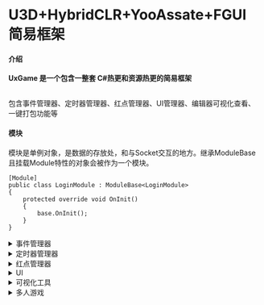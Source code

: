 # U3D+HybridCLR+YooAssate+FGUI 简易框架

#### 介绍
**UxGame 是一个包含一整套 C#热更和资源热更的简易框架** 
##
包含事件管理器、定时器管理器、红点管理器、UI管理器、编辑器可视化查看、一键打包功能等
#### 模块
模块是单例对象，是数据的存放处，和与Socket交互的地方。继承ModuleBase且挂载Module特性的对象会被作为一个模块。

```
[Module]
public class LoginModule : ModuleBase<LoginModule>
{
    protected override void OnInit()
    {
        base.OnInit();
    }
}
```


<details> <summary>事件管理器</summary>
事件驱动，常见的观察者模式核心部分。可通过注册监听消息，来实现模块间的解耦和数据更改。
消息的监听和派发并不是同步的，管理器内部有参数可以调整，一帧最多派发多少的消息

```
[Module]
public class LoginModule : ModuleBase<LoginModule>
{
    protected override void OnInit()
    {
        base.OnInit();
        long key = EventMgr.Ins.On(EventType.Test, this, Test);//监听Test消息类型的消息
        EventMgr.Ins.RemoveByKey(key);//取消此Key的监听事件
        EventMgr.Ins.Off(EventType.Test, this, Test);//取消监听Test消息类型的消息
        EventMgr.Ins.OffAll(this);//取消所有此this上的所有监听事件
        EventMgr.Ins.Send(EventType.Test);//派发消息

        //如果要监听带参数的，也可以使用泛型监听
        EventMgr.Ins.On<string>(EventType.Test,this, TestStr);//监听带参数的消息
        EventMgr.Ins.Send(EventType.Test, "test");//带参数的消息派发
    }
    //在模块和UI中，可使用特性快速监听事件，但是此方式注册的事件将无法销毁，是长存的。
    //除非你调用了EventMgr.Ins.OffAll(this)
    [Evt(EventType.Test)]
    void Test()
    {
    }
    //带参数的也可以使用特性快速监听，不需要指定类型，但是派发消息时，需要跟参数类型对应
    [Evt(EventType.Test)]
    void TestStr(string str)
    {
    }
}

```
</details>

<details> <summary>定时器管理器</summary>
定时器，可按照注册的频率和触发次数完成回调的管理器
定时器有4种，时间、帧数、时间戳、Corn表达式

```
//每5秒执行Test方法，执行1次
long Key = TimeMgr.Ins.DoTimer(5, 1,this, Test);
//每5秒执行Test方法，执行10次，执行完毕后触发TestComplete回调
TimeMgr.Ins.DoTimer(5, 10,this, Test,TestComplete);

//每5帧执行Test方法，执行1次
TimeMgr.Ins.DoFrame(5, 1,this, Test);
//每5帧执行Test方法，执行10次，执行完毕后触发TestComplete回调
TimeMgr.Ins.DoFrame(5, 10, this,Test,TestComplete);
//达到时间戳后触发
TimeMgr.Ins.DoTimeStamp(DateTime.Now, this, Test);
//基于Cron表达式，监听触发事件
TimeMgr.Ins.DoCron("0 0/2 * * * ?", this, Test);

//可以通过注册时返回的Key取消注册
TimeMgr.Ins.RemoveKey(Key);

//指定取消Test方法的定时器
TimeMgr.Ins.RemoveTimer(Test);
TimeMgr.Ins.RemoveFrame(Test);
TimeMgr.Ins.RemoveTimeStamp(Test);
TimeMgr.Ins.RemoveCron(Test);

//取消注册在次对象上的所有定时器
TimeMgr.Ins.RemoveAll(this);


```
</details>

<details> <summary>红点管理器</summary>
红点系统，此红点系统以树形结构，以事件驱动检测，子红点检查True时，将不会检测其他子红点

```
//继承TagGroup的可以作为红点的上级树
[Tag]
public class TagTest : TagGroup
{
    protected override void OnInitChildren()
    {
        AddChild<TagTsetChild>();//添加单例子红点
        AddChild<TagTsetChildDym>(1,null);//添加动态子红点
    }
}
[Tag]
public class TagTsetChild : TagBase
{
    protected override IList<int> EvtTypes()
    {
        //监听重新检查的事件，当有此消息派发时，红点会重新检测
        return new List<int>(){(int)EventType.Test};
    }
    protected override bool OnCheck()
    {
        //业务逻辑处理是否红点
        return true;
    }
}
//实现Tag特性后，此红点为单例红点，可通过TagMgr.Ins.GetTag获取红点对象
var tag = TagMgr.Ins.GetTag<TagTest>();
//绑定显示对象和红点，当红点变化时，对象会自动显示或隐藏
TagMgr.Ins.On(tag,GObject);

//有时候我们的红点不并确认，可能需要读表或是其他时候才知道需要注册红点，此时可以注册动态红点，动态红点不需要实现Tag特性，但是获取此红点的时候，需要先拿到父红点，以此类推下来

//实现Tag特性后，此红点为单例红点，可通过TagMgr.Ins.GetTag获取红点对象
var tag = TagMgr.Ins.GetTag<TagTest>();
var tagChild = tag.Find<TagTsetChildDym>(1);
//绑定显示对象和红点，当红点变化时，对象会自动显示或隐藏
TagMgr.Ins.On(tagChild ,GObject);

public class TagTsetChildDym : TagBase
{
    protected override IList<int> EvtTypes()
    {
       //监听重新检查的事件，当有此消息派发时，红点会重新检测
        return new List<int>(){(int)EventType.Test};
    }
    protected override bool OnCheck()
    {
        //业务逻辑处理是否红点
        return true;
    }
}
```
</details>

<details> <summary>UI</summary>
UI是基于FGUI构造的一个系统，且可懒加载的UI框架。

通过工具栏->UxGame->构建->UI->代码生成，可快速通过FGUI包里的组件生成代码。
![输入图片说明](https://foruda.gitee.com/images/1701757416305083929/059b3938_2080624.png "屏幕截图")
组件的字段是否生成都可以可视化操作。
![输入图片说明](https://foruda.gitee.com/images/1701757218395467830/af3296b4_2080624.png "屏幕截图")
UI主要有4个类型
- 普通界面是普通的GComponetn生成的,继承于UIView
- 弹窗则又GWindow生成，继承于UIWindow
- 对话框，继承于UIDialog.
- 子界面继承于UITabView。子界面可指定对于的父界面（UIView、UIWindow),被指定的父界面，则需要拥有特定的组件UITabFrame。

UITabFrame是一个约定好的组件，里面需要一个子界面的容器，一个标签列表（用于切换子界面），一个关闭按钮。这些都是可以通过工具栏的可视化代码生成而指定的。
![输入图片说明](https://foruda.gitee.com/images/1701757391141557237/a5f25fe6_2080624.png "屏幕截图")

生成出来的代码会给你指定资源包和所属资源组件，且给生成按钮对应的点击事件（可选择是否生成）

```
//自动生成的代码，请勿修改!!!
using FairyGUI;
namespace Ux.UI
{
	[Package("Multiple","Common")]
	[Lazyload("lazyload_multiple")]
	public partial class MultipleView : UIView
	{
		protected override string PkgName => "Multiple";
		protected override string ResName => "MultipleView";

		protected Common1TabFrame mCommonBg;
		protected Transition t0;
		protected Transition t1;
		protected override void CreateChildren()
		{
			try
			{
				var gCom = ObjAs<GComponent>();
				mCommonBg = new Common1TabFrame(gCom.GetChildAt(0), this);
				t0 = gCom.GetTransitionAt(0);
				t1 = gCom.GetTransitionAt(1);
			}
			catch (System.Exception e)
			{
				 Log.Error(e);
			}
		}
		public override void AddChild(UITabView child)
		{
			mCommonBg?.AddChild(child);
		}
		protected void RefreshTab(int selectIndex = 0, bool scrollItToView = true)
		{
			mCommonBg?.Refresh(selectIndex,scrollItToView);
		}
		protected UITabView GetCurrentTab()
		{
			return mCommonBg?.SelectItem;
		}
		protected void SetTabRenderer<T>() where T : UITabBtn
		{
			mCommonBg?.SetTabRenderer<T>();
		}
	}
}

```

```
//UI特性，注册了此特性的UI界面可以通过 UIMgr.Ins.Show打开
    [UI]
    partial class MultipleView
    {
        //public override bool IsDestroy => false;
        protected override UILayer Layer => UILayer.Normal;
        protected override IUIAnim ShowAnim => new UITransition(t0);
        protected override IUIAnim HideAnim => new UITransition(t1);

        protected override void OnShow(object param)
        {
            base.OnShow(param);
        }

        protected override void OnHide()
        {
            base.OnHide();
        }
    }
//注册UI，且指定父类为MultipleView
    [UI(typeof(MultipleView))]
    [TabTitle("T1")]
    partial class Multiple1TabView
    {
    }
//注册UI，且指定父类为MultipleView
    [UI(typeof(MultipleView))]
    [TabTitle("T2")]
    partial class Multiple2TabView
    {
    }
//注册UI，且指定父类为MultipleView
    [UI(typeof(MultipleView))]
    [TabTitle("T3")]
    partial class Multiple3TabView
    {

    }

//打开界面
UIMgr.Ins.Show<MultipleView>();
```
![输入图片说明](https://foruda.gitee.com/images/1701757970645054826/0d43ab9b_2080624.png "屏幕截图")
![输入图片说明](https://foruda.gitee.com/images/1701758015993398444/ce7c99e0_2080624.png "屏幕截图")

```
//如上就可以通过标签切换当前显示的子界面，当然也可以直接通过代码打开子界面
UIMgr.Ins.Show<Multiple3TabView>();
```

#### 如何定义懒加载的界面
![输入图片说明](https://foruda.gitee.com/images/1701758223111998341/a11e4943_2080624.png "屏幕截图")

通过工具栏打开资源分类，可指定哪些包打上懒加载标签，和内置资源。且代码生成界面的时候，会给界面打上懒加载标签特性。
此时打开懒加载的界面时，如果未加载就会先下载资源（编辑器模式下，需要把资源正常打包出去，且YooAssate的模式改为HostPlayMode)
![输入图片说明](https://foruda.gitee.com/images/1701758253169524130/fd520be2_2080624.png "屏幕截图")

![输入图片说明](https://foruda.gitee.com/images/1701758612816881778/e4ef7b7c_2080624.png "屏幕截图")

#### 如何动态添加界面
当我们需要开发一些逻辑一样，只是界面不同的需求时，动态界面是很方便的

例如，当我们需要开发一个累计7日登录活动的时候，和一个累计30日登录
这里面其实逻辑是一致的，只是登录的天数不同。这时候可以通过动态的注册界面，换掉对应的界面资源，而保留界面逻辑即可。

```
var par = new UITestData(3333, typeof(LoginTestUI));
UIMgr.Ins.RegisterUI(par);
var data1 = new UITestData(333301, typeof(LoginTestSub), new UITestTabData(3333, "测试2"));
UIMgr.Ins.RegisterUI(data1);
var data3 = new UITestData(333302, typeof(LoginTestSub), new UITestTabData(3333, "测试3"));
UIMgr.Ins.RegisterUI(data3);
```


</details>

<details> <summary>可视化工具</summary>

![输入图片说明](https://foruda.gitee.com/images/1701758708873462796/c009efa1_2080624.png "屏幕截图")

可视化工具可以让游戏运行时，查看一些状态数据，例如注册了多少UI，当前打开的界面，缓存的界面，待删除界面
![输入图片说明](https://foruda.gitee.com/images/1701758847501751330/06dee0d8_2080624.png "屏幕截图")

当前资源引用
![输入图片说明](https://foruda.gitee.com/images/1701758876691790159/a11d451c_2080624.png "屏幕截图")

注册的事件
![输入图片说明](https://foruda.gitee.com/images/1701758906144834383/778d1ac8_2080624.png "屏幕截图")

注册的定时器
![输入图片说明](https://foruda.gitee.com/images/1701758936441914665/075764cc_2080624.png "屏幕截图")
</details>

<details> <summary>多人游戏</summary>
配合[gox](http://https://gitee.com/xhaoh94/gox)实现的多人联机demo
[输入链接说明](http://)
</details>
